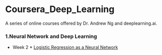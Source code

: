 # Coursera_Deep_Learning
A series of online courses offered by Dr. Andrew Ng  and deeplearning.ai. 

### 1.Neural Network and Deep Learning
* Week 2
        * [Logistic Regression as a Neural Network](https://github.com/saigontrade88/Coursera_Deep_Learning/tree/master/Course1_NN/Wk2/Assignment/Submission)
